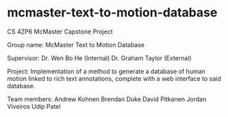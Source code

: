 # mcmaster-text-to-motion-database
CS 4ZP6 McMaster Capstone Project

Group name: McMaster Text to Motion Database

Supervisor: Dr. Wen Bo He (Internal)
            Dr. Graham Taylor (External) 

Project: Implementation of a method to generate a database of human motion
         linked to rich text annotations, complete with a web interface to said
         database.

Team members: Andrew Kohnen
              Brendan Duke
              David Pitkanen
              Jordan Viveiros
              Udip Patel
